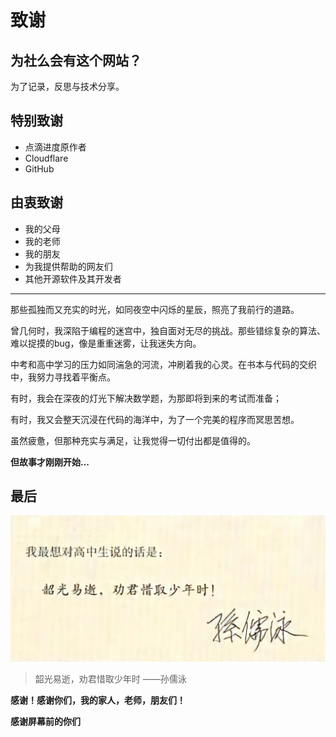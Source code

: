 # 致谢

## 为社么会有这个网站？

为了记录，反思与技术分享。

## 特别致谢

- 点滴进度原作者
- Cloudflare
- GitHub
## 由衷致谢

- 我的父母
- 我的老师
- 我的朋友
- 为我提供帮助的网友们
- 其他开源软件及其开发者


---

那些孤独而又充实的时光，如同夜空中闪烁的星辰，照亮了我前行的道路。

曾几何时，我深陷于编程的迷宫中，独自面对无尽的挑战。那些错综复杂的算法、难以捉摸的bug，像是重重迷雾，让我迷失方向。

中考和高中学习的压力如同湍急的河流，冲刷着我的心灵。在书本与代码的交织中，我努力寻找着平衡点。

有时，我会在深夜的灯光下解决数学题，为那即将到来的考试而准备；

有时，我又会整天沉浸在代码的海洋中，为了一个完美的程序而冥思苦想。

虽然疲惫，但那种充实与满足，让我觉得一切付出都是值得的。

**但故事才刚刚开始...**

## 最后

![Image](/images/about/Screenshot_20240501_223216.jpg)

> 韶光易逝，劝君惜取少年时
> ——孙儒泳


**感谢！感谢你们，我的家人，老师，朋友们！**

**感谢屏幕前的你们**
